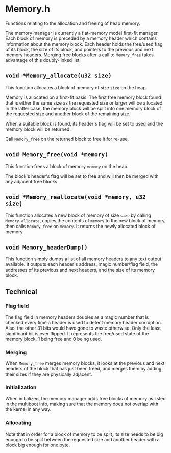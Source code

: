 # Memory.h

Functions relating to the allocation and freeing of heap memory.

The memory manager is currently a flat-memory model first-fit
manager. Each block of memory is preceded by a memory header which
contains information about the memory block. Each header holds the
free/used flag of its block, the size of its block, and pointers to
the previous and next memory headers. Merging free blocks after a call
to `Memory_free` takes advantage of this doubly-linked list.

## `void *Memory_allocate(u32 size)`

This function allocates a block of memory of size `size` on the
heap.

Memory is allocated on a first-fit basis. The first free memory block
found that is either the same size as the requested size or larger
will be allocated. In the latter case, the memory block will be split
into one memory block of the requested size and another block of the
remaining size.

When a suitable block is found, its header's flag will be set to used
and the memory block will be returned.

Call `Memory_free` on the returned block to free it for re-use.

## `void Memory_free(void *memory)`

This function frees a block of memory `memory` on the heap.

The block's header's flag will be set to free and will then be merged
with any adjacent free blocks.

## `void *Memory_reallocate(void *memory, u32 size)`

This function allocates a new block of memory of size `size` by
calling `Memory_allocate`, copies the contents of `memory` to the new
block of memory, then calls `Memory_free` on `memory`. It returns the
newly allocated block of memory.

## `void Memory_headerDump()`

This function simply dumps a list of all memory headers to any text
output available. It outputs each header's address, magic number/flag
field, the addresses of its previous and next headers, and the size of
its memory block.

## Technical

### Flag field

The flag field in memory headers doubles as a magic number that is
checked every time a header is used to detect memory header
corruption. Also, the other 31 bits would have gone to waste
otherwise. Only the least significant bit is ever flipped. It
represents the free/used state of the memory block, 1 being free and 0
being used.

### Merging

When `Memory_free` merges memory blocks, it looks at the previous and
next headers of the block that has just been freed, and merges them by
adding their sizes if they are physically adjacent.

### Initialization

When initialized, the memory manager adds free blocks of memory as
listed in the multiboot info, making sure that the memory does not
overlap with the kernel in any way.

### Allocating

Note that in order for a block of memory to be split, its size needs
to be big enough to be split between the requested size and another
header with a block big enough for one byte.
